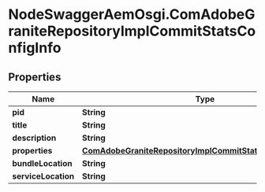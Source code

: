# NodeSwaggerAemOsgi.ComAdobeGraniteRepositoryImplCommitStatsConfigInfo

## Properties
Name | Type | Description | Notes
------------ | ------------- | ------------- | -------------
**pid** | **String** |  | [optional] 
**title** | **String** |  | [optional] 
**description** | **String** |  | [optional] 
**properties** | [**ComAdobeGraniteRepositoryImplCommitStatsConfigProperties**](ComAdobeGraniteRepositoryImplCommitStatsConfigProperties.md) |  | [optional] 
**bundleLocation** | **String** |  | [optional] 
**serviceLocation** | **String** |  | [optional] 


